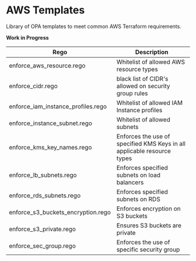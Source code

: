 # AWS Templates

Library of OPA templates to meet common AWS Terraform requirements. 

**Work in Progress**

| Rego                     | Description |
| ------------------------ | -- |
| enforce_aws_resource.rego | Whitelist of allowed AWS resource types |
| enforce_cidr.rego | black list of CIDR's allowed on security group rules |
| enforce_iam_instance_profiles.rego | Whitelist of allowed IAM Instance profiles |
| enforce_instance_subnet.rego | Whitelist of allowed subnets |
| enforce_kms_key_names.rego | Enforces the use of specified KMS Keys in all applicable resource types |
| enforce_lb_subnets.rego | Enforces specified subnets on load balancers |
| enforce_rds_subnets.rego | Enforces specified subnets on RDS |
| enforce_s3_buckets_encryption.rego | Enforces encryption on S3 buckets |
| enforce_s3_private.rego | Ensures S3 buckets are private |
| enforce_sec_group.rego | Enforces the use of specific security group |

